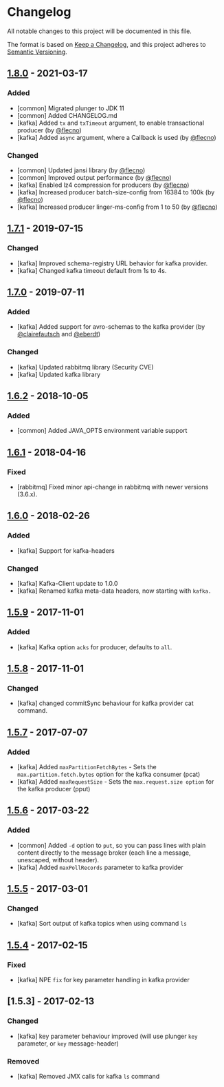 # Changelog
All notable changes to this project will be documented in this file.

The format is based on [Keep a Changelog](https://keepachangelog.com/en/1.0.0/),
and this project adheres to [Semantic Versioning](https://semver.org/spec/v2.0.0.html).


## [1.8.0] - 2021-03-17

### Added
* [common] Migrated plunger to JDK 11
* [common] Added CHANGELOG.md
* [kafka] Added `tx` and `txTimeout` argument, to enable transactional producer (by [@flecno](https://github.com/flecno))
* [kafka] Added `async` argument, where a Callback is used (by [@flecno](https://github.com/flecno))

### Changed
* [common] Updated jansi library (by [@flecno](https://github.com/flecno))
* [common] Improved output performance (by [@flecno](https://github.com/flecno))
* [kafka] Enabled lz4 compression for producers (by [@flecno](https://github.com/flecno))
* [kafka] Increased producer batch-size-config from 16384 to 100k (by [@flecno](https://github.com/flecno))
* [kafka] Increased producer linger-ms-config from 1 to 50 (by [@flecno](https://github.com/flecno))


## [1.7.1] - 2019-07-15

### Changed
* [kafka] Improved schema-registry URL behavior for kafka provider.
* [kafka] Changed kafka timeout default from 1s to 4s.


## [1.7.0] - 2019-07-11

### Added
* [kafka] Added support for avro-schemas to the kafka provider (by [@clairefautsch](https://github.com/clairefautsch) and [@eberdt](https://github.com/eberdt))

### Changed
* [kafka] Updated rabbitmq library (Security CVE)
* [kafka] Updated kafka library


## [1.6.2] - 2018-10-05

### Added
* [common] Added JAVA_OPTS environment variable support


## [1.6.1] - 2018-04-16

### Fixed
* [rabbitmq] Fixed minor api-change in rabbitmq with newer versions (3.6.x).


## [1.6.0] - 2018-02-26

### Added
* [kafka] Support for kafka-headers

### Changed
* [kafka] Kafka-Client update to 1.0.0
* [kafka] Renamed kafka meta-data headers, now starting with `kafka.`


## [1.5.9] - 2017-11-01

### Added
* [kafka] Kafka option `acks` for producer, defaults to `all`.


## [1.5.8] - 2017-11-01

### Changed
* [kafka] changed commitSync behaviour for kafka provider cat command.


## [1.5.7] - 2017-07-07

### Added
* [kafka] Added `maxPartitionFetchBytes` - Sets the `max.partition.fetch.bytes` option for the kafka consumer (pcat)
* [kafka] Added `maxRequestSize` - Sets the `max.request.size option` for the kafka producer (pput)


## [1.5.6] - 2017-03-22

### Added
* [common] Added `-d` option to `put`, so you can pass lines with plain content directly to the message broker (each line a message, unescaped, without header).
* [kafka] Added `maxPollRecords` parameter to kafka provider


## [1.5.5] - 2017-03-01

### Changed
* [kafka] Sort output of kafka topics when using command `ls`


## [1.5.4] - 2017-02-15

### Fixed
* [kafka] NPE `fix` for key parameter handling in kafka provider


## [1.5.3] - 2017-02-13

### Changed
* [kafka] key parameter behaviour improved (will use plunger `key` parameter, or `key` message-header)

### Removed
* [kafka] Removed JMX calls for kafka `ls` command






[Unreleased]: https://github.com/galan/plunger/compare/v1.8.0...HEAD
[1.8.0]: https://github.com/galan/plunger/compare/v1.7.1...v1.8.0
[1.7.1]: https://github.com/galan/plunger/compare/v1.7.0...v1.7.1
[1.7.0]: https://github.com/galan/plunger/compare/v1.6.2...v1.7.0
[1.6.2]: https://github.com/galan/plunger/compare/v1.6.1...v1.6.2
[1.6.1]: https://github.com/galan/plunger/compare/v1.6.0...v1.6.1
[1.6.0]: https://github.com/galan/plunger/compare/v1.5.9...v1.6.0
[1.5.9]: https://github.com/galan/plunger/compare/v1.5.8...v1.5.9
[1.5.8]: https://github.com/galan/plunger/compare/v1.5.7...v1.5.8
[1.5.7]: https://github.com/galan/plunger/compare/v1.5.6...v1.5.7
[1.5.6]: https://github.com/galan/plunger/compare/v1.5.5...v1.5.6
[1.5.5]: https://github.com/galan/plunger/compare/v1.5.4...v1.5.5
[1.5.4]: https://github.com/galan/plunger/compare/v1.5.3...v1.5.4



[0.0.1]: https://github.com/galan/plunger/releases/tag/v0.0.1
